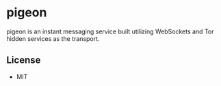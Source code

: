 # pigeon

pigeon is an instant messaging service built utilizing WebSockets 
and Tor hidden services as the transport.

## License
- MIT